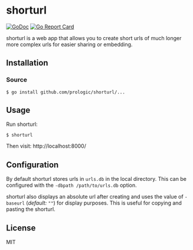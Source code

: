 # shorturl
[![GoDoc](https://godoc.org/github.com/prologic/shorturl?status.svg)](https://godoc.org/github.com/prologic/shorturl)
[![Go Report Card](https://goreportcard.com/badge/github.com/prologic/shorturl)](https://goreportcard.com/report/github.com/prologic/shorturl)

shorturl is a web app that allows you to create short urls of much longer more
complex urls for easier sharing or embedding.

## Installation

### Source

```#!bash
$ go install github.com/prologic/shorturl/...
```

## Usage

Run shorturl:

```#!bash
$ shorturl
```

Then visit: http://localhost:8000/

## Configuration

By default shorturl stores urls in `urls.db` in the local directory. This can
be configured with the `-dbpath /path/to/urls.db` option.

shorturl also displays an absolute url after creating and uses the value of
`-baseurl` (*default: `""`*) for display purposes. This is useful for copying
and pasting the shorturl.

## License

MIT
